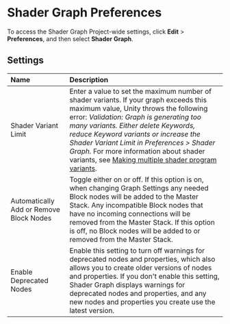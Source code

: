 # Shader Graph Preferences

To access the Shader Graph Project-wide settings, click **Edit** > **Preferences**, and then select **Shader Graph**.

## Settings

| Name | Description |
|:------- |:----------- |
|Shader Variant Limit| Enter a value to set the maximum number of shader variants. If your graph exceeds this maximum value, Unity throws the following error: _Validation: Graph is generating too many variants. Either delete Keywords, reduce Keyword variants or increase the Shader Variant Limit in Preferences > Shader Graph._ For more information about shader variants, see [Making multiple shader program variants](https://docs.unity3d.com/Manual/SL-MultipleProgramVariants.html). |
| Automatically Add or Remove Block Nodes | Toggle either on or off. If this option is on, when changing Graph Settings any needed Block nodes will be added to the Master Stack. Any incompatible Block nodes that have no incoming connections will be removed from the Master Stack. If this option is off, no Block nodes will be added to or removed from the Master Stack. |
Enable Deprecated Nodes | Enable this setting to turn off warnings for deprecated nodes and properties, which also allows you to create older versions of nodes and properties. If you don't enable this setting, Shader Graph displays warnings for deprecated nodes and properties, and any new nodes and properties you create use the latest version. |
